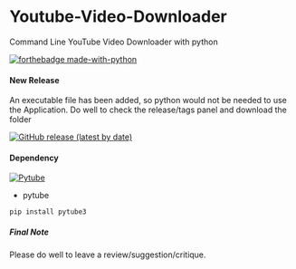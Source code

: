 # Youtube-Video-Downloader
Command Line YouTube Video Downloader with python

[![forthebadge made-with-python](http://ForTheBadge.com/images/badges/made-with-python.svg)](https://www.python.org/)

#### New Release
An executable file has been added, so python would not be needed to use the Application. Do well to check the release/tags panel and download the folder

[![GitHub release (latest by date)](https://img.shields.io/github/v/release/AinaEmmanuel/Youtube-Video-Downloader?style=plastic)](https://github.com/AinaEmmanuel/Youtube-Video-Downloader/releases/tag/v1.1)

#### Dependency
[![Pytube](https://img.shields.io/pypi/v/pytube?style=plastic)](https://pypi.org/project/pytube3/)
* pytube
```
pip install pytube3
```

##### Final Note
Please do well to leave a review/suggestion/critique.

